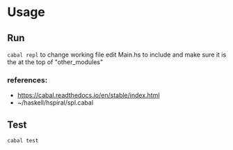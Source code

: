 # Usage

## Run
```cabal repl```
to change working file edit Main.hs to include and make sure it is the at the top of "other_modules"

### references:

* https://cabal.readthedocs.io/en/stable/index.html
* ~/haskell/hspiral/spl.cabal

## Test
```cabal test```
